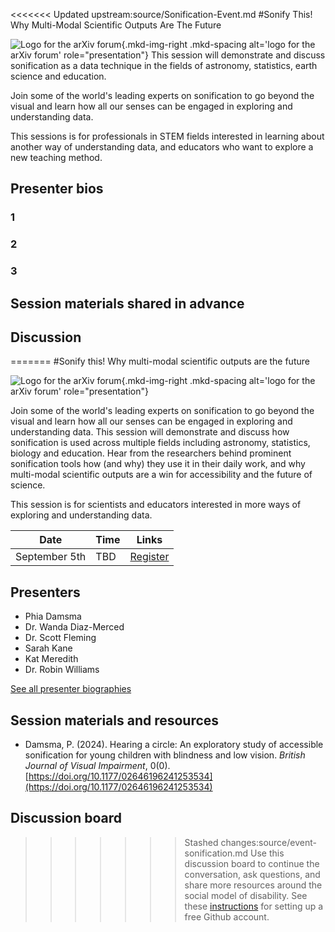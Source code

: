 <<<<<<< Updated upstream:source/Sonification-Event.md
#Sonify This! Why Multi-Modal Scientific Outputs Are The Future

![Logo for the arXiv forum](../../assets/arxiv-forum-logo-full-2024.svg){.mkd-img-right .mkd-spacing alt='logo for the arXiv forum' role="presentation"}
This session will demonstrate and discuss sonification as a data technique in the fields of astronomy, statistics, earth science and education. 

Join some of the world's leading experts on sonification to go beyond the visual and learn how all our senses can be engaged in exploring and understanding data.

This sessions is for professionals in STEM fields interested in learning about another way of understanding data, and educators who want to explore a new teaching method.

## Presenter bios

### 1

### 2

### 3

## Session materials shared in advance


## Discussion
=======
#Sonify this! Why multi-modal scientific outputs are the future

![Logo for the arXiv forum](../../assets/arxiv-forum-logo-full-2024.svg){.mkd-img-right .mkd-spacing alt='logo for the arXiv forum' role="presentation"}

Join some of the world's leading experts on sonification to go beyond the visual and learn how all our senses can be engaged in exploring and understanding data. This session will demonstrate and discuss how sonification is used across multiple fields including astronomy, statistics, biology and education. Hear from the researchers behind prominent sonification tools how (and why) they use it in their daily work, and why multi-modal scientific outputs are a win for accessibility and the future of science.

This session is for scientists and educators interested in more ways of exploring and understanding data.

| Date | Time | Links |
|---|---|---|
| September 5th   | TBD |  [Register](https://cornell.ca1.qualtrics.com/jfe/form/SV_eEZ1d27LF2fVM7Y) |

## Presenters

- Phia Damsma
- Dr. Wanda Diaz-Merced
- Dr. Scott Fleming
- Sarah Kane
- Kat Meredith
- Dr. Robin Williams

[See all presenter biographies](presenters)

## Session materials and resources
- Damsma, P. (2024). Hearing a circle: An exploratory study of accessible sonification for young children with blindness and low vision. *British Journal of Visual Impairment*, 0(0). [https://doi.org/10.1177/02646196241253534](https://doi.org/10.1177/02646196241253534)


## Discussion board
>>>>>>> Stashed changes:source/event-sonification.md
Use this discussion board to continue the conversation, ask questions, and share more resources around the social model of disability. See these [instructions](discussion-board.md) for setting up a free Github account.
